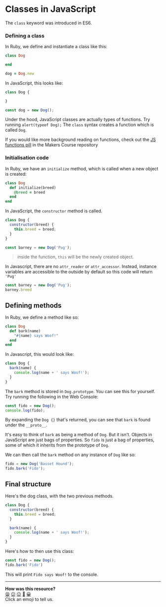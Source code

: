 # Classes in JavaScript

The `class` keyword was introduced in ES6.


### Defining a class
In Ruby, we define and instantiate a class like this:
```ruby
class Dog

end

dog = Dog.new
```

In JavaScript, this looks like:
```javascript
class Dog {

}

const dog = new Dog();
```
Under the hood, JavaScript classes are actually types of functions. Try running `alert(typeof Dog);` The `class` syntax creates a function which is called `Dog`.

If you would like more background reading on functions, check out the [JS functions pill](https://github.com/makersacademy/course/blob/main/pills/js_functions.md) in the Makers Course repository

### Initialisation code
In Ruby, we have an `initialize` method, which is called when a new object is created:
```ruby
class Dog
  def initialize(breed)
    @breed = breed
  end
end
```

In JavaScript, the `constructor` method is called.
```javascript
class Dog {
  constructor(breed) {
    this.breed = breed;
  }
}

const barney = new Dog('Pug');
```
> inside the function, `this` will be the newly created object.

In Javascript, there are no `attr_reader` or `attr_accessor`. Instead, instance variables are accessible to the outside by default so this code will return `'Pug'`

```javascript
const barney = new Dog('Pug');
barney.breed
```




## Defining methods

In Ruby, we define a method like so:
```ruby
class Dog
  def bark(name)
    "#{name} says Woof!"
  end
end
```

In Javascript, this would look like:
```javascript
class Dog {
  bark(name) {
    console.log(name + ' says Woof!');
  }
}
```
The `bark` method is stored in `Dog.prototype`. You can see this for yourself. Try running the following in the Web Console:
```javascript
const fido = new Dog();
console.log(fido);
```
By expanding the `Dog {}` that's returned, you can see that `bark` is found under the `__proto__`.

It's easy to think of `bark` as being a method of `Dog`.  But it isn't.  Objects in JavaScript are just bags of properties.  So `fido` is just a bag of properties, some of which it inherits from the prototype of `Dog`.


We can then call the `bark` method on any instance of `Dog` like so:
```javascript
fido = new Dog('Basset Hound');
fido.bark('Fido');
```

## Final structure

Here's the dog class, with the two previous methods.

```javascript
class Dog {
  constructor(breed) {
    this.breed = breed;
  }

  bark(name) {
    console.log(name + ' says Woof!');
  }
}
```
Here's how to then use this class:
```javascript
const fido = new Dog();
fido.bark('Fido')
```
This will print `Fido says Woof!` to the console.

<!-- BEGIN GENERATED SECTION DO NOT EDIT -->

---

**How was this resource?**  
[😫](https://airtable.com/shrUJ3t7KLMqVRFKR?prefill_Repository=makersacademy/course&prefill_File=pills/js_classes.md&prefill_Sentiment=😫) [😕](https://airtable.com/shrUJ3t7KLMqVRFKR?prefill_Repository=makersacademy/course&prefill_File=pills/js_classes.md&prefill_Sentiment=😕) [😐](https://airtable.com/shrUJ3t7KLMqVRFKR?prefill_Repository=makersacademy/course&prefill_File=pills/js_classes.md&prefill_Sentiment=😐) [🙂](https://airtable.com/shrUJ3t7KLMqVRFKR?prefill_Repository=makersacademy/course&prefill_File=pills/js_classes.md&prefill_Sentiment=🙂) [😀](https://airtable.com/shrUJ3t7KLMqVRFKR?prefill_Repository=makersacademy/course&prefill_File=pills/js_classes.md&prefill_Sentiment=😀)  
Click an emoji to tell us.

<!-- END GENERATED SECTION DO NOT EDIT -->
